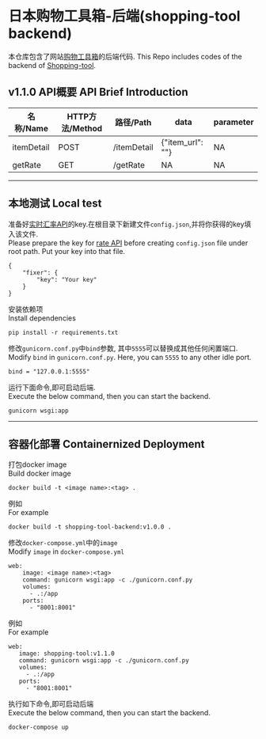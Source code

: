 # 日本购物工具箱-后端(shopping-tool backend)
本仓库包含了网站[购物工具箱](agonize.asuscomm.com:8000)的后端代码.
This Repo includes codes of the backend of [Shopping-tool](agonize.asuscomm.com:8000).
## v1.1.0 API概要 API Brief Introduction
| 名称/Name | HTTP方法/Method | 路径/Path | data | parameter|
| ----| -------- | ---- | ---- | -------- |
| itemDetail | POST | /itemDetail | {"item_url": ""} | NA |
| getRate | GET | /getRate | NA | NA |

***
## 本地测试 Local test
准备好[实时汇率API](https://fixer.io/documentation)的key.在根目录下新建文件`config.json`,并将你获得的key填入该文件.<br>Please prepare the key for [rate API](https://fixer.io/documentation) before creating `config.json` file under root path. Put your key into that file.
```
{
    "fixer": {
        "key": "Your key"
    }
}
```
安装依赖项<br>Install dependencies
```
pip install -r requirements.txt
```
修改`gunicorn.conf.py`中`bind`参数, 其中`5555`可以替换成其他任何闲置端口.<br>Modify `bind` in `gunicorn.conf.py`. Here, you can `5555` to any other idle port.
```
bind = "127.0.0.1:5555"
```
运行下面命令,即可启动后端.<br> Execute the below command, then you can start the backend.
```
gunicorn wsgi:app
```

***
## 容器化部署 Containernized Deployment
打包docker image<br>Build docker image
```
docker build -t <image name>:<tag> .
```
例如<br>For example
```
docker build -t shopping-tool-backend:v1.0.0 .
```
修改`docker-compose.yml`中的`image`<br>Modify `image` in `docker-compose.yml`
```
web:
    image: <image name>:<tag>
    command: gunicorn wsgi:app -c ./gunicorn.conf.py
    volumes:
      - .:/app
    ports:
      - "8001:8001"
```
例如<br>For example
 ```
 web:
    image: shopping-tool:v1.1.0
    command: gunicorn wsgi:app -c ./gunicorn.conf.py
    volumes:
      - .:/app
    ports:
      - "8001:8001"
 ```
执行如下命令,即可启动后端<br>Execute the below command, then you can start the backend.
```
docker-compose up
```